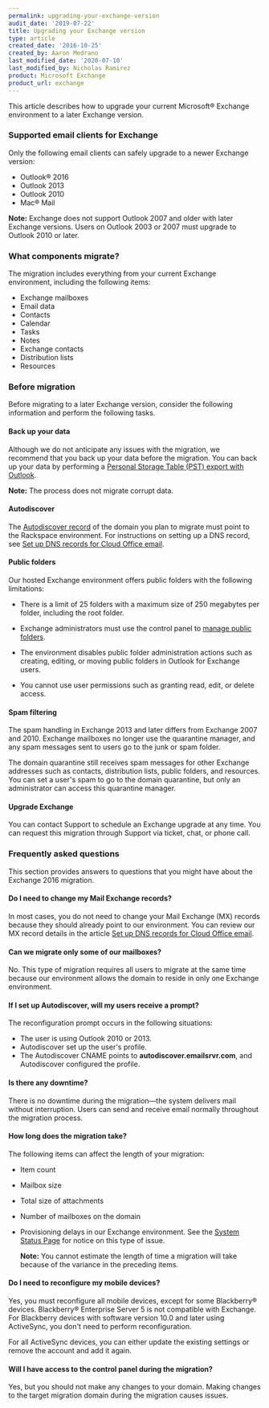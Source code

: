 ```yaml
---
permalink: upgrading-your-exchange-version
audit_date: '2019-07-22'
title: Upgrading your Exchange version
type: article
created_date: '2016-10-25'
created_by: Aaron Medrano
last_modified_date: '2020-07-10'
last_modified_by: Nicholas Ramirez
product: Microsoft Exchange
product_url: exchange
---
```


This article describes how to upgrade your current Microsoft&reg; Exchange environment to a later Exchange version.

### Supported email clients for Exchange

Only the following email clients can safely upgrade to a newer Exchange version:

- Outlook&reg; 2016
- Outlook 2013
- Outlook 2010
- Mac&reg; Mail

**Note:** Exchange does not support Outlook 2007 and older with later Exchange versions. Users on Outlook 2003 or 2007 must upgrade to Outlook 2010 or later.

### What components migrate?

The migration includes everything from your current Exchange environment, including the following items:

  - Exchange mailboxes
  - Email data
  - Contacts
  - Calendar
  - Tasks
  - Notes
  - Exchange contacts
  - Distribution lists
  - Resources

### Before migration

Before migrating to a later Exchange version, consider the following information and perform the following tasks.

#### Back up your data

Although we do not anticipate any issues with the migration, we recommend that you back up your data before the migration. You can back up your data by performing a [Personal Storage Table (PST) export with Outlook](/support/how-to/export-and-import-email-address-data-using-outlook/).

  **Note:** The process does not migrate corrupt data.

#### Autodiscover
The [Autodiscover record](/support/how-to/dns-record-definitions/#cname-record) of the domain you plan to migrate must point to the Rackspace environment. For instructions on setting up a DNS record, see [Set up DNS records for Cloud Office email](/support/how-to/set-up-dns-records-for-cloud-office-email/).

#### Public folders

Our hosted Exchange environment offers public folders with the following limitations:

- There is a limit of 25 folders with a maximum size of 250 megabytes per folder, including the root folder.

- Exchange administrators must use the control panel to [manage public folders](/support/how-to/manage-public-folders-in-the-control-panel-for-hosted-exchange-2013/).

- The environment disables public folder administration actions such as creating, editing, or moving public folders in Outlook for Exchange users.

- You cannot use user permissions such as granting read, edit, or delete access.

#### Spam filtering

The spam handling in Exchange 2013 and later differs from Exchange 2007 and 2010. Exchange mailboxes no longer use the quarantine manager, and any spam messages sent to users go to the junk or spam folder.

The domain quarantine still receives spam messages for other Exchange addresses such as contacts, distribution lists, public folders, and resources. You can set a user's spam to go to the domain quarantine, but only an administrator can access this quarantine manager.

#### Upgrade Exchange

You can contact Support to schedule an Exchange upgrade at any time. You can request this migration through Support via ticket, chat, or phone call.

### Frequently asked questions

This section provides answers to questions that you might have about the Exchange 2016 migration.

#### Do I need to change my Mail Exchange records?

In most cases, you do not need to change your Mail Exchange (MX) records because they should already point to our environment. You can review our MX record details in the article [Set up DNS records for Cloud Office email](https://support.rackspace.com/support/how-to/set-up-dns-records-for-cloud-office-email/).

#### Can we migrate only some of our mailboxes?

No. This type of migration requires all users to migrate at the same time because our environment allows the domain to reside in only one Exchange environment.

#### If I set up Autodiscover, will my users receive a prompt?

The reconfiguration prompt occurs in the following situations:

  - The user is using Outlook 2010 or 2013.
  - Autodiscover set up the user's profile.
  - The Autodiscover CNAME points to **autodiscover.emailsrvr.com**, and Autodiscover configured the profile.

#### Is there any downtime?

There is no downtime during the migration&mdash;the system delivers mail without interruption. Users can send and receive email normally throughout the migration process.

#### How long does the migration take?

The following items can affect the length of your migration:

- Item count
- Mailbox size
- Total size of attachments
- Number of mailboxes on the domain
- Provisioning delays in our Exchange environment. See the [System Status Page](http://status.apps.rackspace.com/) for notice on this type of issue.

  **Note:** You cannot estimate the length of time a migration will take because of the variance in the preceding items.

#### Do I need to reconfigure my mobile devices?

Yes, you must reconfigure all mobile devices, except for some Blackberry&reg; devices. Blackberry&reg; Enterprise Server 5 is not compatible with Exchange. For Blackberry devices with software version 10.0 and later using ActiveSync, you don't need to perform reconfiguration.

For all ActiveSync devices, you can either update the existing settings or remove the account and add it again. 

#### Will I have access to the control panel during the migration?

Yes, but you should not make any changes to your domain. Making changes to the target migration domain during the migration causes issues.
